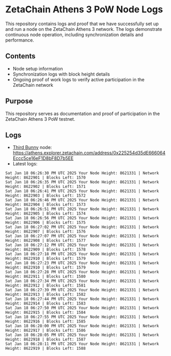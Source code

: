 # ZetaChain Athens 3 PoW Node Logs
This repository contains logs and proof that we have successfully set up and run a node on the ZetaChain Athens 3 network. The logs demonstrate continuous node operation, including synchronization details and performance.

## Contents
- Node setup information
- Synchronization logs with block height details
- Ongoing proof of work logs to verify active participation in the ZetaChain network

## Purpose
This repository serves as documentation and proof of participation in the ZetaChain Athens 3 PoW testnet.

## Logs

- [Third Bunny](https://thirdbunny.xyz/) node: https://athens.explorer.zetachain.com/address/0x225254d35dE666064Eccc5ce16eF1D8bF8D7b5EE
- Latest logs:
```
Sat Jan 18 06:26:30 PM UTC 2025 Your Node Height: 8621331 | Network Height: 8622901 | Blocks Left: 1570
Sat Jan 18 06:26:35 PM UTC 2025 Your Node Height: 8621331 | Network Height: 8622902 | Blocks Left: 1571
Sat Jan 18 06:26:41 PM UTC 2025 Your Node Height: 8621331 | Network Height: 8622903 | Blocks Left: 1572
Sat Jan 18 06:26:46 PM UTC 2025 Your Node Height: 8621331 | Network Height: 8622904 | Blocks Left: 1573
Sat Jan 18 06:26:51 PM UTC 2025 Your Node Height: 8621331 | Network Height: 8622905 | Blocks Left: 1574
Sat Jan 18 06:26:56 PM UTC 2025 Your Node Height: 8621331 | Network Height: 8622906 | Blocks Left: 1575
Sat Jan 18 06:27:02 PM UTC 2025 Your Node Height: 8621331 | Network Height: 8622907 | Blocks Left: 1576
Sat Jan 18 06:27:07 PM UTC 2025 Your Node Height: 8621331 | Network Height: 8622908 | Blocks Left: 1577
Sat Jan 18 06:27:12 PM UTC 2025 Your Node Height: 8621331 | Network Height: 8622909 | Blocks Left: 1578
Sat Jan 18 06:27:18 PM UTC 2025 Your Node Height: 8621331 | Network Height: 8622910 | Blocks Left: 1579
Sat Jan 18 06:27:23 PM UTC 2025 Your Node Height: 8621331 | Network Height: 8622910 | Blocks Left: 1579
Sat Jan 18 06:27:28 PM UTC 2025 Your Node Height: 8621331 | Network Height: 8622911 | Blocks Left: 1580
Sat Jan 18 06:27:34 PM UTC 2025 Your Node Height: 8621331 | Network Height: 8622912 | Blocks Left: 1581
Sat Jan 18 06:27:39 PM UTC 2025 Your Node Height: 8621331 | Network Height: 8622913 | Blocks Left: 1582
Sat Jan 18 06:27:44 PM UTC 2025 Your Node Height: 8621331 | Network Height: 8622914 | Blocks Left: 1583
Sat Jan 18 06:27:50 PM UTC 2025 Your Node Height: 8621331 | Network Height: 8622915 | Blocks Left: 1584
Sat Jan 18 06:27:55 PM UTC 2025 Your Node Height: 8621331 | Network Height: 8622916 | Blocks Left: 1585
Sat Jan 18 06:28:00 PM UTC 2025 Your Node Height: 8621331 | Network Height: 8622917 | Blocks Left: 1586
Sat Jan 18 06:28:05 PM UTC 2025 Your Node Height: 8621331 | Network Height: 8622918 | Blocks Left: 1587
Sat Jan 18 06:28:11 PM UTC 2025 Your Node Height: 8621331 | Network Height: 8622919 | Blocks Left: 1588
```
